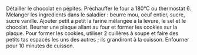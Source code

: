 Détailler le chocolat en pépites.
Préchauffer le four a 180°C ou thermostat 6.
Melanger les ingredients dans le saladier : beurre mou, oeuf entier, sucre, sucre vanille. 
Ajouter petit à petit la farine mélangée à la levure, le sel et le chocolat. 
Beurrer une plaque allant au four et former les cookies sur la plaque. 
Pour former les cookies, utiliser 2 cuillères à soupe et faire des petits tas espacés les uns des autres ; ils grandiront à la cuisson.
Enfourner pour 10 minutes de cuisson.